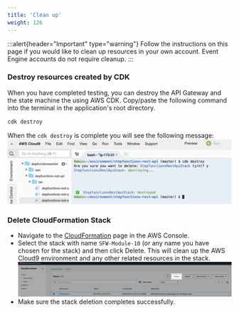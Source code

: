 ```yaml
---
title: 'Clean up'
weight: 126
---
```


:::alert{header="Important" type="warning"}
Follow the instructions on this page if you would like to clean up resources in your own account. Event Engine accounts do not require cleanup.
:::

### Destroy resources created by CDK

When you have completed testing, you can destroy the API Gateway and the state machine the using AWS CDK. Copy/paste the following command into the terminal in the application's root directory.

```bash
cdk destroy
```

When the `cdk destroy` is complete you will see the following message:
![CDK Destroy](/static/img/module-10/cdk-destroy.png)

### Delete CloudFormation Stack

- Navigate to the [CloudFormation](https://console.aws.amazon.com/cloudformation/home) page in the AWS Console.
- Select the stack with name `SFW-Module-10` (or any name you have chosen for the stack) and then click Delete. This will clean up the AWS Cloud9 environment and any other related resources in the stack.
  ![CloudFormation delete](/static/img/setup/setup-cloudformation-delete.png)
- Make sure the stack deletion completes successfully.
